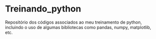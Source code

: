# Treinando_python
Repositório dos códigos associados ao meu treinamento de python, incluindo o uso de algumas bibliotecas como pandas, numpy, matplotlib, etc.
